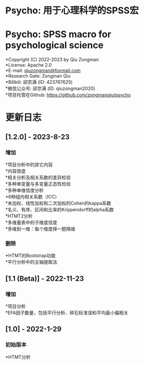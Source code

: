# Psycho: 用于心理科学的SPSS宏   
# Psycho: SPSS macro for psychological science 
*Copyright (C) 2022-2023 by Qiu Zongman    
*License: Apache 2.0    
*E-mail: qiuzongman@foxmail.com    
*Research Gate: Zongman Qiu    
*Bilibili: 邱宗满 (ID: 423767625)    
*微信公众号: 邱宗满 (ID: qiuzongman2020)    
*项目托管在Github: https://github.com/zongmanqiu/psycho   
    
# 更新日志       
## [1.2.0] - 2023-8-23    
### 增加    
*项目分析中的其它内容    
*内容效度    
*相关分析及相关系数的差异检验    
*多种单变量与多变量正态性检验    
*多种单维信度分析    
*6种组内相关系数（ICC）    
*未加权、线性加权和二次加权的Cohen的kappa系数    
*名义、有序、区间和比率的Krippendorff的alpha系数    
*HTMT2分析    
*多维量表中的子维度信度    
*多维到一维：每个维度择一题降维    
### 删除    
*HTMT的Bootstrap功能    
*平行分析中的主轴提取法    
## [1.1 (Beta)] - 2022-11-23    
### 增加    
*项目分析    
*EFA因子数量，包括平行分析、碎石标准误和平均最小偏相关    
## [1.0] - 2022-1-29    
### 初始版本    
*HTMT分析   
